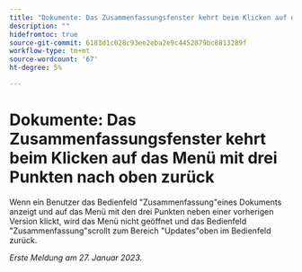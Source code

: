 ```yaml
---
title: "Dokumente: Das Zusammenfassungsfenster kehrt beim Klicken auf das Menü mit drei Punkten nach oben zurück."
description: ""
hidefromtoc: true
source-git-commit: 6183d1c028c93ee2eba2e9c4452879bc8813289f
workflow-type: tm+mt
source-wordcount: '67'
ht-degree: 5%

---
```



# Dokumente: Das Zusammenfassungsfenster kehrt beim Klicken auf das Menü mit drei Punkten nach oben zurück

Wenn ein Benutzer das Bedienfeld &quot;Zusammenfassung&quot;eines Dokuments anzeigt und auf das Menü mit den drei Punkten neben einer vorherigen Version klickt, wird das Menü nicht geöffnet und das Bedienfeld &quot;Zusammenfassung&quot;scrollt zum Bereich &quot;Updates&quot;oben im Bedienfeld zurück.

_Erste Meldung am 27. Januar 2023._

